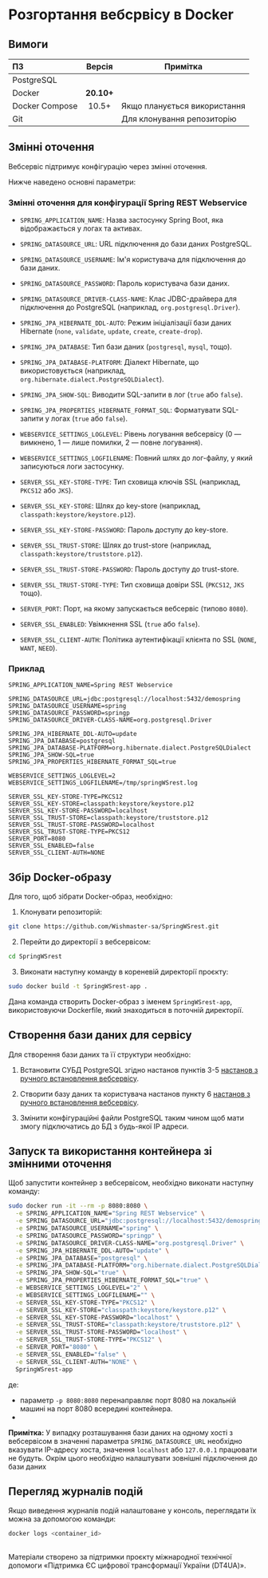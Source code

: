 # Розгортання вебсрвісу в Docker

## Вимоги

| ПЗ               |   Версія   | Примітка                     |
|:-----------------|:----------:|------------------------------|
| PostgreSQL       |            |                              |
| Docker           | **20.10+** |                              |
| Docker Compose   |   10.5+    | Якщо планується використання |
| Git              |            | Для клонування репозиторію   |

## Змінні оточення

Вебсервіс підтримує конфігурацію через змінні оточення. 

Нижче наведено основні параметри:

### Змінні оточення для конфігурації Spring REST Webservice

- `SPRING_APPLICATION_NAME`: Назва застосунку Spring Boot, яка відображається у логах та активах.

- `SPRING_DATASOURCE_URL`: URL підключення до бази даних PostgreSQL.
- `SPRING_DATASOURCE_USERNAME`: Ім'я користувача для підключення до бази даних.
- `SPRING_DATASOURCE_PASSWORD`: Пароль користувача бази даних.
- `SPRING_DATASOURCE_DRIVER-CLASS-NAME`: Клас JDBC-драйвера для підключення до PostgreSQL (наприклад, `org.postgresql.Driver`).

- `SPRING_JPA_HIBERNATE_DDL-AUTO`: Режим ініціалізації бази даних Hibernate (`none`, `validate`, `update`, `create`, `create-drop`).
- `SPRING_JPA_DATABASE`: Тип бази даних (`postgresql`, `mysql`, тощо).
- `SPRING_JPA_DATABASE-PLATFORM`: Діалект Hibernate, що використовується (наприклад, `org.hibernate.dialect.PostgreSQLDialect`).
- `SPRING_JPA_SHOW-SQL`: Виводити SQL-запити в лог (`true` або `false`).
- `SPRING_JPA_PROPERTIES_HIBERNATE_FORMAT_SQL`: Форматувати SQL-запити у логах (`true` або `false`).

- `WEBSERVICE_SETTINGS_LOGLEVEL`: Рівень логування вебсервісу (0 — вимкнено, 1 — лише помилки, 2 — повне логування).
- `WEBSERVICE_SETTINGS_LOGFILENAME`: Повний шлях до лог-файлу, у який записуються логи застосунку.

- `SERVER_SSL_KEY-STORE-TYPE`: Тип сховища ключів SSL (наприклад, `PKCS12` або `JKS`).
- `SERVER_SSL_KEY-STORE`: Шлях до key-store (наприклад, `classpath:keystore/keystore.p12`).
- `SERVER_SSL_KEY-STORE-PASSWORD`: Пароль доступу до key-store.
- `SERVER_SSL_TRUST-STORE`: Шлях до trust-store (наприклад, `classpath:keystore/truststore.p12`).
- `SERVER_SSL_TRUST-STORE-PASSWORD`: Пароль доступу до trust-store.
- `SERVER_SSL_TRUST-STORE-TYPE`: Тип сховища довіри SSL (`PKCS12`, `JKS` тощо).
- `SERVER_PORT`: Порт, на якому запускається вебсервіс (типово `8080`).
- `SERVER_SSL_ENABLED`: Увімкнення SSL (`true` або `false`).
- `SERVER_SSL_CLIENT-AUTH`: Політика аутентифікації клієнта по SSL (`NONE`, `WANT`, `NEED`).

### Приклад
```env
SPRING_APPLICATION_NAME=Spring REST Webservice

SPRING_DATASOURCE_URL=jdbc:postgresql://localhost:5432/demospring
SPRING_DATASOURCE_USERNAME=spring
SPRING_DATASOURCE_PASSWORD=springp
SPRING_DATASOURCE_DRIVER-CLASS-NAME=org.postgresql.Driver

SPRING_JPA_HIBERNATE_DDL-AUTO=update
SPRING_JPA_DATABASE=postgresql
SPRING_JPA_DATABASE-PLATFORM=org.hibernate.dialect.PostgreSQLDialect
SPRING_JPA_SHOW-SQL=true
SPRING_JPA_PROPERTIES_HIBERNATE_FORMAT_SQL=true

WEBSERVICE_SETTINGS_LOGLEVEL=2
WEBSERVICE_SETTINGS_LOGFILENAME=/tmp/springWSrest.log

SERVER_SSL_KEY-STORE-TYPE=PKCS12
SERVER_SSL_KEY-STORE=classpath:keystore/keystore.p12
SERVER_SSL_KEY-STORE-PASSWORD=localhost
SERVER_SSL_TRUST-STORE=classpath:keystore/truststore.p12
SERVER_SSL_TRUST-STORE-PASSWORD=localhost
SERVER_SSL_TRUST-STORE-TYPE=PKCS12
SERVER_PORT=8080
SERVER_SSL_ENABLED=false
SERVER_SSL_CLIENT-AUTH=NONE
```



## Збір Docker-образу

Для того, щоб зібрати Docker-образ, необхідно:
1. Клонувати репозиторій:
```bash
git clone https://github.com/Wishmaster-sa/SpringWSrest.git
```
2. Перейти до директорії з вебсервісом:
```bash
cd SpringWSrest
```
3. Виконати наступну команду в кореневій директорії проєкту:
```bash
sudo docker build -t SpringWSrest-app .
```

Дана команда створить Docker-образ з іменем `SpringWSrest-app`, використовуючи Dockerfile, який знаходиться в поточній директорії.

## Створення бази даних для сервісу
Для створення бази даних та її структури необхідно:
1. Встановити СУБД PostgreSQL згідно настанов пунктів 3-5 [настанов з ручного встановлення вебсервісу](./manual_installation.md#3-встановити-субд-postgresql).

2. Створити базу даних та користувача настанов пункту 6 [настанов з ручного встановлення вебсервісу](./manual_installation.md#6-створити-базу-даних-та-користувача-для-цього-необхідно).

3. Змінити конфігураційні файли PostgreSQL таким чином щоб мати змогу підключатись до БД з будь-якої IP адреси.

## Запуск та використання контейнера зі змінними оточення

Щоб запустити контейнер з вебсервісом, необхідно виконати наступну команду:

```bash
sudo docker run -it --rm -p 8080:8080 \
  -e SPRING_APPLICATION_NAME="Spring REST Webservice" \
  -e SPRING_DATASOURCE_URL="jdbc:postgresql://localhost:5432/demospring" \
  -e SPRING_DATASOURCE_USERNAME="spring" \
  -e SPRING_DATASOURCE_PASSWORD="springp" \
  -e SPRING_DATASOURCE_DRIVER-CLASS-NAME="org.postgresql.Driver" \
  -e SPRING_JPA_HIBERNATE_DDL-AUTO="update" \
  -e SPRING_JPA_DATABASE="postgresql" \
  -e SPRING_JPA_DATABASE-PLATFORM="org.hibernate.dialect.PostgreSQLDialect" \
  -e SPRING_JPA_SHOW-SQL="true" \
  -e SPRING_JPA_PROPERTIES_HIBERNATE_FORMAT_SQL="true" \
  -e WEBSERVICE_SETTINGS_LOGLEVEL="2" \
  -e WEBSERVICE_SETTINGS_LOGFILENAME="" \
  -e SERVER_SSL_KEY-STORE-TYPE="PKCS12" \
  -e SERVER_SSL_KEY-STORE="classpath:keystore/keystore.p12" \
  -e SERVER_SSL_KEY-STORE-PASSWORD="localhost" \
  -e SERVER_SSL_TRUST-STORE="classpath:keystore/truststore.p12" \
  -e SERVER_SSL_TRUST-STORE-PASSWORD="localhost" \
  -e SERVER_SSL_TRUST-STORE-TYPE="PKCS12" \
  -e SERVER_PORT="8080" \
  -e SERVER_SSL_ENABLED="false" \
  -e SERVER_SSL_CLIENT-AUTH="NONE" \
  SpringWSrest-app
```
де:
- параметр `-p 8080:8080` перенаправляє порт 8080 на локальній машині на порт 8080 всередині контейнера.
- 
**Примітка:** У випадку розташування бази даних на одному хості з вебсервісом в значенні параметра `SPRING_DATASOURCE_URL` необхідно вказувати IP-адресу хоста, значення `localhost` або `127.0.0.1` працювати не будуть. Окрім цього необхідно налаштувати зовнішні підключення до бази даних


## Перегляд журналів подій

Якщо виведення журналів подій налаштоване у консоль, переглядати їх можна за допомогою команди:

```bash
docker logs <container_id>
```


##
Матеріали створено за підтримки проєкту міжнародної технічної допомоги «Підтримка ЄС цифрової трансформації України (DT4UA)».
